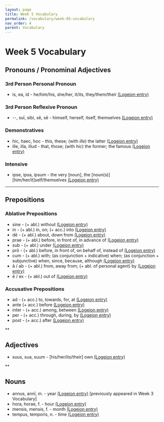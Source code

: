 ```yaml
---
layout: page
title: Week 5 Vocabulary
permalink: /vocabulary/week-05-vocabulary
nav_order: 4
parent: Vocabulary
---
```


# Week 5 Vocabulary

## Pronouns / Pronominal Adjectives

### 3rd Person Personal Pronoun

* is, ea, id - he/him/his, she/her, it/its, they/them/their [(Logeion entry)](https://logeion.uchicago.edu/is)

### 3rd Person Reflexive Pronoun

* --, suī, sibi, sē, sē - himself, herself, itself, themselves [(Logeion entry)](https://logeion.uchicago.edu/sui)

### Demonstratives

* hic, haec, hoc - this, these; (with *ille*) the latter [(Logeion entry)](https://logeion.uchicago.edu/hic)
* ille, illa, illud - that, those; (with *hic*) the former; the famous [(Logeion entry)](https://logeion.uchicago.edu/ille)

### Intensive

* ipse, ipsa, ipsum - the very [noun], the [noun(s)] [him/her/it]self/themselves [(Logeion entry)](https://logeion.uchicago.edu/ipse)

***

## Prepositions

### Ablative Prepositions

* sine - (+ abl.) without [(Logeion entry)](https://logeion.uchicago.edu/sine)
* in - (+ abl.) in, on; (+ acc.) into [(Logeion entry)](https://logeion.uchicago.edu/in)
* dē - (+ abl.) about, down from [(Logeion entry)](https://logeion.uchicago.edu/de)
* prae - (+ abl.) before, in front of, in advance of [(Logeion entry)](https://logeion.uchicago.edu/prae)
* sub - (+ abl.) under [(Logeion entry)](https://logeion.uchicago.edu/sub)
* prō - (+ abl.) before, in front of, on behalf of, instead of [(Logeion entry)](https://logeion.uchicago.edu/pro)
* cum - (+ abl.) with; (as conjunction + indicative) when; (as conjunction + subjunctive) when, since, because, although [(Logeion entry)](https://logeion.uchicago.edu/cum)
* ā / ab - (+ abl.) from, away from; (+ abl. of personal agent) by [(Logeion entry)](https://logeion.uchicago.edu/ab)
* ē / ex - (+ abl.) out of [(Logeion entry)](https://logeion.uchicago.edu/ex)

### Accusative Prepositions

* ad - (+ acc.) to, towards, for, at [(Logeion entry)](https://logeion.uchicago.edu/ad)
* ante (+ acc.) before [(Logeion entry)](https://logeion.uchicago.edu/ante)
* inter - (+ acc.) among, between [(Logeion entry)](https://logeion.uchicago.edu/inter)
* per - (+ acc.) through, during, by [(Logeion entry)](https://logeion.uchicago.edu/per)
* post - (+ acc.) after [(Logeion entry)](https://logeion.uchicago.edu/post)

**

## Adjectives

* suus, sua, suum - [his/her/its/their] own [(Logeion entry)](https://logeion.uchicago.edu/suus)

**

## Nouns

* annus, annī, m. - year [(Logeion entry)](https://logeion.uchicago.edu/annus) [previously appeared in Week 3 Vocabulary]
* hora, horae, f. - hour [(Logeion entry)](https://logeion.uchicago.edu/hora)
* mensis, mensis, f. - month [(Logeion entry)](https://logeion.uchicago.edu/mensis)
* tempus, temporis, n. - time [(Logeion entry)](https://logeion.uchicago.edu/tempus)
